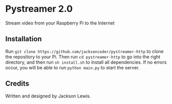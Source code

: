 # Pystreamer 2.0
Stream video from your Raspberry Pi to the Internet

## Installation
Run `git clone https://github.com/jacksoncoder/pystreamer-http` to clone the repository to your Pi. Then run `cd pystreamer-http` to go into the right directory, and then run `sh install.sh` to install all dependencies. If no errors occur, you will be able to run `python main.py` to start the server.

## Credits
Written and designed by Jackson Lewis.
